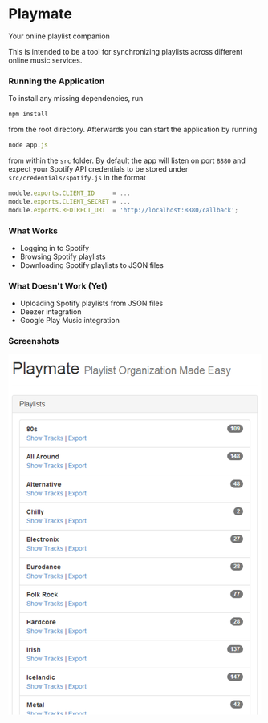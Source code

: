 Playmate
========

Your online playlist companion

This is intended to be a tool for synchronizing playlists across
different online music services.

### Running the Application

To install any missing dependencies, run

```javascript
npm install
```

from the root directory. Afterwards you can start the application by
running

```javascript
node app.js
```

from within the `src` folder. By default the app will listen on port
`8880` and expect your Spotify API credentials to be stored under
`src/credentials/spotify.js` in the format

```javascript
module.exports.CLIENT_ID     = ...
module.exports.CLIENT_SECRET = ...
module.exports.REDIRECT_URI  = 'http://localhost:8880/callback';
```

### What Works

* Logging in to Spotify
* Browsing Spotify playlists
* Downloading Spotify playlists to JSON files

### What Doesn't Work (Yet)

* Uploading Spotify playlists from JSON files
* Deezer integration
* Google Play Music integration

### Screenshots

![Main interface](screenshots/main-interface.png)
